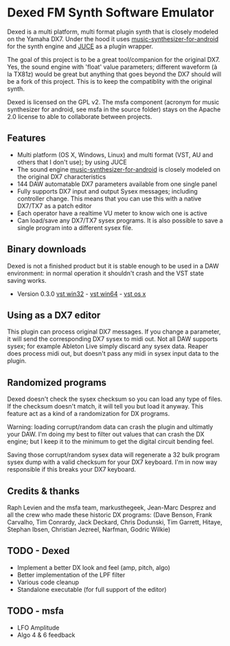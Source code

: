 Dexed FM Synth Software Emulator
================================

Dexed is a multi platform, multi format plugin synth that is closely modeled on the Yamaha DX7. 
Under the hood it uses [music-synthesizer-for-android](https://code.google.com/p/music-synthesizer-for-android) 
for the synth engine and [JUCE](http://wwww.juce.com) as a plugin wrapper.

The goal of this project is to be a great tool/companion for the original DX7. Yes, the sound engine 
with 'float' value parameters; different waveform (à la TX81z) would be great but anything that 
goes beyond the DX7 should will be a fork of this project. This is to keep the compatiblity with
the original synth.

Dexed is licensed on the GPL v2. The msfa component (acronym for music synthesizer for android, see msfa 
in the source folder) stays on the Apache 2.0 license to able to collaborate between projects.

Features
--------
* Multi platform (OS X, Windows, Linux) and multi format (VST, AU and others that I don't use); by using JUCE
* The sound engine [music-synthesizer-for-android](https://code.google.com/p/music-synthesizer-for-android) is closely modeled on the original DX7 characteristics
* 144 DAW automatable DX7 parameters available from one single panel
* Fully supports DX7 input and output Sysex messages; including controller change. This means that you can use this with a native DX7/TX7 as a patch editor
* Each operator have a realtime VU meter to know wich one is active
* Can load/save any DX7/TX7 sysex programs. It is also possible to save a single program into a different sysex file.

Binary downloads
----------------
Dexed is not a finished product but it is stable enough to be used in a DAW environment: 
in normal operation it shouldn't crash and the VST state saving works.

* Version 0.3.0 [vst win32](http://le-son666.com/software/dexed/dexed-0.3.0-win32.zip) - [vst win64](http://le-son666.com/software/dexed/dexed-0.3.0-win64.zip) - [vst os x](http://le-son666.com/software/dexed/dexed-0.3.0-osx.vst.zip)

Using as a DX7 editor
---------------------
This plugin can process original DX7 messages. If you change a parameter, it will send the 
corresponding DX7 sysex to midi out. Not all DAW supports sysex; for example
Ableton Live simply discard any sysex data. Reaper does process midi out, but doesn't pass any
midi in sysex input data to the plugin.

Randomized programs
-------------------
Dexed doesn't check the sysex checksum so you can load any type of files. If the checksum doesn't 
match, it will tell you but load it anyway. This feature act as a kind of a randomization 
for DX programs.

Warning: loading corrupt/random data can crash the plugin and ultimatly your DAW. I'm doing my
best to filter out values that can crash the DX engine; but I keep it to the minimum to get the
digital circuit bending feel.

Saving those corrupt/random sysex data will regenerate a 32 bulk program sysex dump with a 
valid checksum for your DX7 keyboard. I'm in now way responsible if this breaks your DX7 keyboard.

Credits & thanks
----------------
Raph Levien and the msfa team, markusthegeek, Jean-Marc Desprez	and all the crew who made these historic
DX programs: (Dave Benson, Frank Carvalho, Tim Conrardy, Jack Deckard, Chris Dodunski, Tim Garrett, 
Hitaye, Stephan Ibsen, Christian Jezreel, Narfman, Godric Wilkie)

TODO - Dexed 
------------
* Implement a better DX look and feel (amp, pitch, algo)
* Better implementation of the LPF filter
* Various code cleanup
* Standalone executable (for full support of the editor)

TODO - msfa
-----------
* LFO Amplitude
* Algo 4 & 6 feedback
